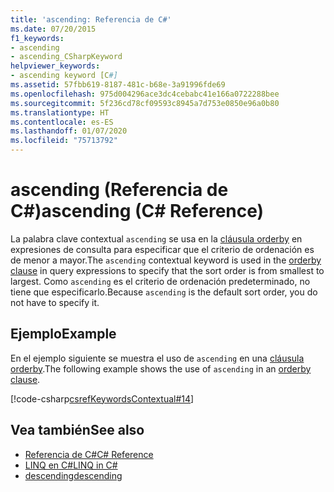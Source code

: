 ```yaml
---
title: 'ascending: Referencia de C#'
ms.date: 07/20/2015
f1_keywords:
- ascending
- ascending_CSharpKeyword
helpviewer_keywords:
- ascending keyword [C#]
ms.assetid: 57fbb619-8187-481c-b68e-3a91996fde69
ms.openlocfilehash: 975d004296ace3dc4cebabc41e166a0722288bee
ms.sourcegitcommit: 5f236cd78cf09593c8945a7d753e0850e96a0b80
ms.translationtype: HT
ms.contentlocale: es-ES
ms.lasthandoff: 01/07/2020
ms.locfileid: "75713792"
---
```

# <a name="ascending-c-reference"></a><span data-ttu-id="ca362-102">ascending (Referencia de C#)</span><span class="sxs-lookup"><span data-stu-id="ca362-102">ascending (C# Reference)</span></span>
<span data-ttu-id="ca362-103">La palabra clave contextual `ascending` se usa en la [cláusula orderby](./orderby-clause.md) en expresiones de consulta para especificar que el criterio de ordenación es de menor a mayor.</span><span class="sxs-lookup"><span data-stu-id="ca362-103">The `ascending` contextual keyword is used in the [orderby clause](./orderby-clause.md) in query expressions to specify that the sort order is from smallest to largest.</span></span> <span data-ttu-id="ca362-104">Como `ascending` es el criterio de ordenación predeterminado, no tiene que especificarlo.</span><span class="sxs-lookup"><span data-stu-id="ca362-104">Because `ascending` is the default sort order, you do not have to specify it.</span></span>  
  
## <a name="example"></a><span data-ttu-id="ca362-105">Ejemplo</span><span class="sxs-lookup"><span data-stu-id="ca362-105">Example</span></span>  
 <span data-ttu-id="ca362-106">En el ejemplo siguiente se muestra el uso de `ascending` en una [cláusula orderby](./orderby-clause.md).</span><span class="sxs-lookup"><span data-stu-id="ca362-106">The following example shows the use of `ascending` in an [orderby clause](./orderby-clause.md).</span></span>  
  
[!code-csharp[csrefKeywordsContextual#14](~/samples/snippets/csharp/VS_Snippets_VBCSharp/csrefKeywordsContextual/CS/csrefKeywordsContextual.cs#14)]
  
## <a name="see-also"></a><span data-ttu-id="ca362-107">Vea también</span><span class="sxs-lookup"><span data-stu-id="ca362-107">See also</span></span>

- [<span data-ttu-id="ca362-108">Referencia de C#</span><span class="sxs-lookup"><span data-stu-id="ca362-108">C# Reference</span></span>](../index.md)
- [<span data-ttu-id="ca362-109">LINQ en C#</span><span class="sxs-lookup"><span data-stu-id="ca362-109">LINQ in C#</span></span>](../../linq/index.md)
- [<span data-ttu-id="ca362-110">descending</span><span class="sxs-lookup"><span data-stu-id="ca362-110">descending</span></span>](./descending.md)
